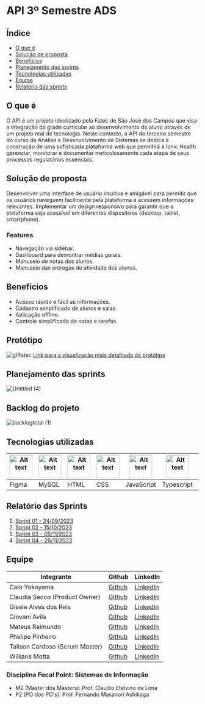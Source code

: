 # API 3º Semestre ADS



## Índice

- [O que é](#o-que-é)
- [Solução de proposta](#solução-de-proposta)
- [Benefícios](#benefícios)
- [Planejamento das sprints](#planejamento-das-sprints)
- [Tecnologias utilizadas](#tecnologias-utilizadas)
- [Equipe](#equipe)
- [Relatório das sprints](#relatório-das-sprints)

## O que é

O API é um projeto idealizado pela Fatec de São José dos Campos que visa a integração da grade curricular ao desenvolvimento do aluno através de um projeto real de tecnologia. Neste contexto, a API do terceiro semestre do curso de Análise e Desenvolvimento de Sistemas se dedica à construção de uma sofisticada plataforma web que permitirá à Ionic Health gerenciar, monitorar e documentar meticulosamente cada etapa de seus processos regulatórios essenciais.
<p></p>


## Solução de proposta

Desenvolver uma interface de usuário intuitiva e amigável para permitir que os usuários naveguem facilmente pela plataforma e acessem informações relevantes.
Implementar um design responsivo para garantir que a plataforma seja acessível em diferentes dispositivos (desktop, tablet, smartphone).
<p></p>

### Features
<ul>
  <li>Navegação via sidebar.</li>
  <li>Dashboard para demontrar médias gerais.</li>
  <li>Manuseio de notas dos alunos.</li>
  <li>Manuseio das entregas de atividade dos alunos.</li>

</ul>

## Benefícios
 <ul>

  <li>Acesso rápido e fácil as informações.</li>
  <li>Cadastro simplificado de alunos e salas.</li>
  <li>Aplicação offline.</li>
  <li>Controle simplificado de notas e tarefas.</li>

</ul>

## Protótipo
![giffatec](https://user-images.githubusercontent.com/112128418/229379893-c1b6dad3-675a-4d1e-9046-973c1842a30b.gif)
<a href="https://www.youtube.com/watch?v=zVpzRRMtF34" target="_blank">Link para a visualização mais detalhada do protótipo</a>

## Planejamento das sprints

![Untitled (4)](https://user-images.githubusercontent.com/112128418/229379231-41a15faf-a3e5-40be-aa63-c3bfe15cd7d0.png)


  
## Backlog do projeto
![backlogtotal (1)](https://user-images.githubusercontent.com/112128418/229377033-4b580304-8879-42bf-b32a-08989be9bf18.jpg)



## Tecnologias utilizadas

<table>
  <thead>
    <th><img
    src="https://user-images.githubusercontent.com/89823203/190877360-8c7f93cf-5f62-4f49-8641-3b605deb513e.png"
    alt="Alt text"
    title="Figma"
    style="display: inline-block; margin: 0 auto; width: 60px"></th>
    <th><img
    src="https://user-images.githubusercontent.com/89823203/190718687-f627ce18-9b3e-4ce1-bc9c-ddc3521a7705.png"
    alt="Alt text"
    title="MySQL"
    style="display: inline-block; margin: 0 auto; width: 60px"></th>
    <th><img
    src="https://user-images.githubusercontent.com/89823203/188508559-2e9b2add-9fb0-427f-b812-3201f43f9c57.png"
    alt="Alt text"
    title="HTML"
    style="display: inline-block; margin: 0 auto; width: 60px"></th>
    <th><img
    src="https://user-images.githubusercontent.com/89823203/188508718-75027df1-8a91-4a47-94b5-ce2664c6f2be.png"
    alt="Alt text"
    title="CSS"
    style="display: inline-block; margin: 0 auto; width: 60px"></th>
     <th><img
    src="https://user-images.githubusercontent.com/89823203/190717820-53e9f06b-1aec-4e46-91e1-94ea2cf07100.svg"
    alt="Alt text"
    title="JavaScript"
    style="display: inline-block; margin: 0 auto; width: 60px"></th>
     <th><img
    src="https://cdn.jsdelivr.net/gh/devicons/devicon/icons/typescript/typescript-original.svg"
    alt="Alt text"
    title="TypeScript"
    style="display: inline-block; margin: 0 auto; width: 60px"></th>
     <th><img
    src="https://cdn.jsdelivr.net/gh/devicons/devicon/icons/nodejs/nodejs-original-wordmark.svg"
    alt="Alt text"
    title="Node.Js"
    style="display: inline-block; margin: 0 auto; width: 60px"></th>
  </thead>

  <tbody>
    <td>Figma</td>
    <td>MySQL</td>
    <td>HTML</td>
    <td>CSS</td>
    <td>JavaScript</td>
    <td>Typescript</td>
    <td>Node.Js</td>
  </tbody>

</table>

## Relatório das Sprints

<ol>
  <li><a href="./Relatórios/Sprint_01.md">Sprint 01 - 24/09/2023</a></li>
  <li><a href="./Relatórios/Sprint_02.md">Sprint 02 - 15/10/2023</a></li>
  <li><a href="./Relatórios/Sprint_03.md">Sprint 03 - 05/11/2023</a></li>
  <li><a href="./Relatórios/Sprint_04.md">Sprint 04 - 26/11/2023</a></li>
</ol>

## Equipe

 <table>
  <thead>
    <th>Integrante</th>
    <th>Github</th>
    <th>LinkedIn</th>
  </thead>
  <tbody>
    </tr>
    <td>Caio Yokoyama</td>
    <td><a href="https://github.com/Caboia">Github</a></td>
    <td><a href="https://www.linkedin.com/in/caioyokoyama/">LinkedIn</a></td>
    </tr>
    <tr>
    <tr>
    <td>Claudia Secco (Product Owner)</td>
    <td><a href="https://github.com/ClaudiaCBS">Github</a></td>
    <td><a href="https://www.linkedin.com/in/cl%C3%A1udia-braga-79b6b2278/">LinkedIn</a></td>
    </tr>
    <tr>
    <tr>
    <td>Gisele Alves dos Reis</td>
    <td><a href="https://github.com/gisele-reis">Github</a></td>
    <td><a href="https://www.linkedin.com/in/giselealvesreis">LinkedIn</a></td>
    </tr>
    <tr>
    <tr>
    <td>Giovani Avila</td>
    <td><a href="https://github.com/GiovaniAvila">Github</a></td>
    <td><a href="https://www.linkedin.com/in/giovani-carvalho-avila-80593a224/">LinkedIn</a></td>
    </tr>
    <tr>
    <tr>
    <td>Mateus Raimundo</td>
    <td><a href="https://github.com/MateusdiSousa">Github</a></td>
    <td><a href="https://www.linkedin.com/in/mateus-sousa-ba976423a">LinkedIn</a></td>
    </tr>
    <tr>
    <tr>
    <td>Phelipe Pinheiro</td>
    <td><a href="https://github.com/Phelipepinheiro">Github</a></td>
    <td><a href="https://www.linkedin.com/in/phelipe-pinheiro-da-silva-28320824a/">LinkedIn</a></td>
    </tr>
    <tr>
    <tr>
    <td>Talison Cardoso (Scrum Master)</td>
    <td><a href="https://github.com/ImBard">Github</a></td>
    <td><a href="https://www.linkedin.com/in/talison-brendon/">LinkedIn</a></td>
    </tr>
    <tr>
    <tr>
    <td>Willians Motta</td>
    <td><a href="https://github.com/williansmott4">Github</a></td>
    <td><a href="https://www.linkedin.com/in/willians-motta-4892a3208/">LinkedIn</a></td>
    </tr>
  </tbody>
</table>

### Disciplina Focal Point: Sistemas de Informação

<ul>
<li>M2 (Master dos Masters): Prof. Claudio Etelvino de Lima</li>
<li>P2 (PO dos PO's): Prof. Fernando Masanori Ashikaga</li>
</ul>


